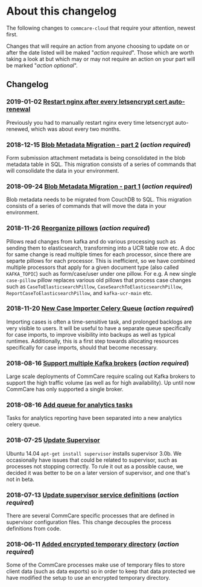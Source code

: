 # About this changelog

The following changes to `commcare-cloud` that require your attention,
newest first.

Changes that will require an action from anyone choosing
to update on or after the date listed will be maked "_action required_".
Those which are worth taking a look at but which may or may not require
an action on your part will be marked "_action optional_".


## Changelog

### **2019-01-02** [Restart nginx after every letsencrypt cert auto-renewal](0010-letsencrypt-restart-nginx.md)
Previously you had to manually restart nginx every time letsencrypt auto-renewed,
which was about every two months.

### **2018-12-15** [Blob Metadata Migration - part 2](0009-blob-metadata-part-2.md) (_action required_)
Form submission attachment metadata is being consolidated in the blob
metadata table in SQL. This migration consists of a series of commands that
will consolidate the data in your environment.

### **2018-09-24** [Blob Metadata Migration - part 1](0008-blob-metadata-part-1.md) (_action required_)
Blob metadata needs to be migrated from CouchDB to SQL. This migration
consists of a series of commands that will move the data in your environment.

### **2018-11-26** [Reorganize pillows](0007-reorganize-pillows.md) (_action required_)
Pillows read changes from kafka and do various processing such as sending them to
elasticsearch, transforming into a UCR table row etc. A doc for same change is read
multiple times for each processor, since there are separte pillows for each processor.
This is inefficient, so we have combined multiple processors that apply for a
given document type (also called `KAFKA_TOPIC`) such as form/case/user under
one pillow. For e.g. A new single `case-pillow` pillow replaces
various old pillows that process case changes such as `CaseToElasticsearchPillow`,
`CaseSearchToElasticsearchPillow`, `ReportCaseToElasticsearchPillow`,
and `kafka-ucr-main` etc. 

### **2018-11-20** [New Case Importer Celery Queue](0006-new-case-importer-celery-queue.md) (_action required_)
Importing cases is often a time-sensitive task, and prolonged backlogs are
very visible to users.  It will be useful to have a separate queue
specifically for case imports, to improve visibility into backups as well as
typical runtimes.  Additionally, this is a first step towards allocating
resources specifically for case imports, should that become necessary.

### **2018-08-16** [Support multiple Kafka brokers](0005-support-multiple-kafak-brokers.md) (_action required_)
Large scale deployments of CommCare require scaling out Kafka brokers to support the high
traffic volume (as well as for high availability). Up until now CommCare has only
supported a single broker.

### **2018-08-16** [Add queue for analytics tasks](0004-add-analytics-queue.md)
Tasks for analytics reporting have been separated into a new analytics celery queue.

### **2018-07-25** [Update Supervisor](0003-update-supervisor.md)
Ubuntu 14.04 `apt-get install supervisor` installs supervisor 3.0b.
We occasionally have issues that could be related to supervisor,
such as processes not stopping correctly.
To rule it out as a possible cause,
we decided it was better to be on a later version of supervisor,
and one that's not in beta.

### **2018-07-13** [Update supervisor service definitions](0002-supervisor-service-definitions.md) (_action required_)
There are several CommCare specific processes that are defined in supervisor
configuration files. This change decouples the process definitions from code.

### **2018-06-11** [Added encrypted temporary directory](0001-add-encrypted-tmp.md) (_action required_)
Some of the CommCare processes make use of temporary files to store client data
(such as data exports) so in order to keep that data protected we have modified
the setup to use an encrypted temporary directory.
